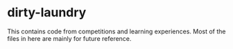 # dirty-laundry
This contains code from competitions and learning experiences. Most of the files in here are mainly for future reference.
